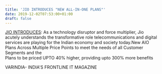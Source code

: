 ```yaml
---
title: 'JIO INTRODUCES "NEW ALL-IN-ONE PLANS"'
date: 2019-12-02T07:53:00+01:00
draft: false
---
```


[JIO INTRODUCES](https://varindia.com/news/jio-introduces-new-allinone-plans#.XeS06F251Cs.blogger): As a technology disruptor and force multiplier, Jio acutely understands the transformative role telecommunications and digital services are playing for the Indian economy and society today.New AIO Plans Across Multiple Price Points to meet the needs of all Customer Segments and the  
Plans to be priced UPTO 40% higher, providing upto 300% more benefits  
  
VARINDIA- INDIA'S FRONTLINE IT MAGAZINE
